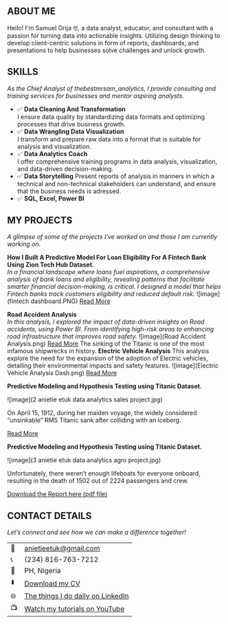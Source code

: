 <!--Section 1: Introduce your self-->
## ABOUT ME

Hello! I'm Samuel Orija 🤓, a data analyst, educator, and consultant with a passion for turning data into actionable insights. Utilizing design thinking to develop client-centric solutions in form of reports, dashboards, and presentations to help businesses solve challenges and unlock growth.

<!--Mention your top/relevant skills here - core and soft skills-->
## SKILLS

*As the Chief Analyst of thebestmrsam_analytics, I provide consulting and training services for businesses and mentor aspiring analysts.*

- ✅ **Data Cleaning And Transformation**  
  I ensure data quality by standardizing data formats and optimizing processes that drive business growth.
- ✅ **Data Wrangling Data Visualization**  
  I transform and prepare raw data into a format that is suitable for analysis and visualization.
- ✅ **Data Analytics Coach**  
  I offer comprehensive training programs in data analysis, visualization, and data-driven decision-making.
- ✅ **Data Storytelling**
  Present reports of analysis in manners in which a technical and non-technical stakeholders can understand, and ensure that the business needs is adressed.
- ✅ **SQL, Excel, Power BI**

<!--Section 2: List 3-4 key projects-->
## MY PROJECTS

*A glimpse of some of the projects I've worked on and those I am currently working on.*

**How I Built A Predictive Model For Loan Eligibility For A Fintech Bank Using Zion Tech Hub Dataset.**  
*In a financial landscape where loans fuel aspirations, a comprehensive analysis of bank loans and eligibility, revealing patterns that facilitate smarter financial decision-making, is critical. I designed a model that helps Fintech banks track customers eligibility and reduced default risk.*
![image](fintech dashboard.PNG)
[Read More](https://www.linkedin.com/posts/orijasamuel_t-activity-7275863136954384384-ffQ1?utm_source=share&utm_medium=member_desktop&rcm=ACoAADGPmyoBP03lpKukRgS3z7IZvbBb_VRlHLI)

**Road Accident Analysis**  
*In this analysis, I explored the impact of data-driven insights on Road accidents, using Power BI. From identifying high-risk areas to enhancing road infrastructure that improves road safety.*
![image](Road Accident Analysis.png)
[Read More](https://www.linkedin.com/posts/orijasamuel_dataanalytics-powerbi-road-activity-7185767563774062593-lWO2?utm_source=share&utm_medium=member_desktop&rcm=ACoAADGPmyoBP03lpKukRgS3z7IZvbBb_VRlHLI)
The sinking of the Titanic is one of the most infamous shipwrecks in history.
**Electric Vehicle Analysis**
This analysis explore the need for the expansion of the adoption of Electric vehicles, detailing their environmental impacts and safety features.
![image](Electric Vehicle Analysis Dash.png)
[Read More](https://www.linkedin.com/posts/orijasamuel_dataanalysis-visualization-insights-activity-7178925902028828672-V23D?utm_source=share&utm_medium=member_desktop&rcm=ACoAADGPmyoBP03lpKukRgS3z7IZvbBb_VRlHLI)

**Predictive Modeling and Hypothesis Testing using Titanic Dataset.**

![image](2 anietie etuk data analytics sales project.jpg)

On April 15, 1912, during her maiden voyage, the widely considered “unsinkable” RMS Titanic sank after colliding with an iceberg. 

[Read More](https://www.linkedin.com/pulse/predictive-modeling-hypothesis-testing-using-titanic-dataset-anietie/)

**Predictive Modeling and Hypothesis Testing using Titanic Dataset.**

![image](3 anietie etuk data analytics agro project.jpg)

Unfortunately, there weren’t enough lifeboats for everyone onboard, resulting in the death of 1502 out of 2224 passengers and crew. 

<a href="17 How to Present Data to Executives by Anietie Etuk.pdf">Download the Report here (pdf file)</a>


## CONTACT DETAILS

*Let’s connect and see how we can make a difference together!*
<table>
  <tbody>
    <tr>
      <td>📧</td>
      <td><a href="mailto:anietieetuk@gmail.com">anietieetuk@gmail.com</a></td>
    </tr>
    <tr>
      <td>📞</td>
      <td>(234) 816-763-7212</td>
    </tr>
    <tr>
      <td>📍</td>
      <td>PH, Nigeria</td>
    </tr>
    <tr>
      <td>⬇️</td>
      <td><a href="https://etuk123456.github.io/portfolio1/docs/Profile.pdf">Download my CV</a></td>
    </tr>
    <tr>
      <td>🌐</td>
      <td><a href="https://linkedin.com/in/etukanietie">The things I do daily on LinkedIn</a></td>
    </tr>
    <tr>
      <td>📺</td>
      <td><a href="https://www.youtube.com/@LearnwithEtuk">Watch my tutorials on YouTube</a></td>
    </tr>
  </tbody>
</table>
